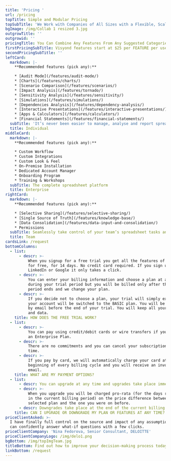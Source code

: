 ```yaml
---
title: 'Pricing '
url: /pricing
topTitle: Simple and Modular Pricing
topSubTitle: 'We Work with Companies of All Sizes with a Flexible, Scalable Solution'
bgImage: /img/Collab 1 resized 3.jpg
outgrowTitle: ''
outgrowid: ''
pricingTitle: You Can Combine Any Features From Any Suggested Categories Below
firstPricingSubTitle: Visyond features start at $25 per FEATURE per user/month
secondPricingSubTitle: ''
leftCard:
  markdown: |-
    **Recommended features (pick any):**

    * [Audit Mode](/features/audit-mode/)
    * [Charts](/features/charts/)
    * [Scenario Comparison](/features/scenarios/)
    * [Impact Analysis](/features/tornado/)
    * [Sensitivity Analysis](/features/sensitivity/)
    * [Simulations](/features/simulations/)
    * [Dependencies Analysis](/features/dependency-analysis/)
    * [Interactive Presentations](/features/interactive-presentations/)
    * [Apps & Calculators](/features/calculators/)
    * [Financial Statements](/features/financial-statements/)
  subTitle: 'It’s never been easier to manage, analyse and report spreadsheet data'
  title: Individual
middleCard:
  markdown: |-
    **Recommended features (pick any):**

    * Custom Workflow
    * Custom Integrations
    * Custom Look & Feel
    * On-Premise Installation
    * Dedicated Account Manager
    * Onboarding Program
    * Training & Workshops
  subTitle: The complete spreadsheet platform
  title: Enterprise
rightCard:
  markdown: |-
    **Recommended features (pick any):**

    * [Selective Sharing](/features/selective-sharing/)
    * [Single Source of Truth](/features/knowledge-base/)
    * [Data Consolidation](/features/data-input-and-consolidation/)
    * Permissions
  subTitle: Seamlessly take control of your team’s spreadsheet tasks and workflow
  title: Team
cardsLink: /request
bottomColumns:
  - list:
      - descr: >-
          When you signup for a free trial you get all the features of Visyond,
          for free, for 14 days. No credit card required. If you sign up with
          LinkedIn or Google it only takes a click.
      - descr: >-
          You can enter your billing information and choose a plan at any time
          during your trial period but you will be billed only after the trial
          period ends and we change your plan.
      - descr: >-
          If you decide not to choose a plan, your trial will simply expire and
          your account will be switched to the BASIC plan. You will be notified
          by email before the end of your trial. You will keep all your projects
          and data.
    title: HOW DOES THE FREE TRIAL WORK?
  - list:
      - descr: >-
          You can pay using credit/debit cards or wire transfers if you purchase
          an Enterprise Plan.
      - descr: >-
          There are no commitments and you can cancel your subscription at any
          time.
      - descr: >-
          If you pay by card, we will automatically charge your card at the
          beginning of every billing cycle and you will receive an invoice by
          email.
    title: WHAT ARE MY PAYMENT OPTIONS?
  - list:
      - descr: You can upgrade at any time and upgrades take place immediately.
      - descr: >-
          When you upgrade you will be charged pro-rata (for the days remaining
          in the current billing period) on the price difference between the new
          selected plan and the one you were on before.
      - descr: Downgrades take place at the end of the current billing cycle.
    title: CAN I UPGRADE OR DOWNGRADE MY PLAN OR FEATURES AT ANY TIME?
priceClientAsked: >-
  I have finally full control on the source and impact of any assumptions, and
  can confidently answer what-if questions with a few clicks.
priceClientCompany: 'Nina Fedorova, Senior Consultant, DELOITTE'
priceClientCompanyLogo: /img/delo1.png
bgBottom: /img/topImgTeam.jpg
titleBottom: Find out how to improve your decision-making process today
linkBottom: /request
---
```


